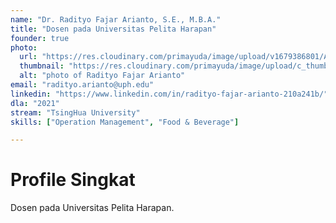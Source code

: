 ```yaml
---
name: "Dr. Radityo Fajar Arianto, S.E., M.B.A."
title: "Dosen pada Universitas Pelita Harapan"
founder: true
photo: 
  url: "https://res.cloudinary.com/primayuda/image/upload/v1679386801/APDI/Radityo_bkkhl3.jpg"
  thumbnail: "https://res.cloudinary.com/primayuda/image/upload/c_thumb,w_200,g_face/v1679386801/APDI/Radityo_bkkhl3.jpg"
  alt: "photo of Radityo Fajar Arianto"
email: "radityo.arianto@uph.edu"
linkedin: "https://www.linkedin.com/in/radityo-fajar-arianto-210a241b/"
dla: "2021"
stream: "TsingHua University"
skills: ["Operation Management", "Food & Beverage"]

---
```

# Profile Singkat

Dosen pada Universitas Pelita Harapan.